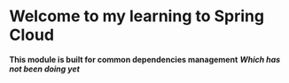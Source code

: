 # Welcome to my learning to Spring Cloud

**This module is built for common dependencies management**
***Which has not been doing yet***